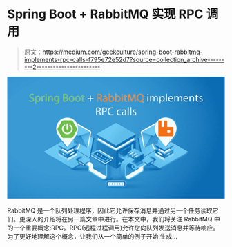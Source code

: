 # Spring Boot + RabbitMQ 实现 RPC 调用

> 原文：<https://medium.com/geekculture/spring-boot-rabbitmq-implements-rpc-calls-f795e72e52d7?source=collection_archive---------2----------------------->

![](img/a7dd5e4c584593c981783cb0f0e8af87.png)

RabbitMQ 是一个队列处理程序，因此它允许保存消息并通过另一个任务读取它们。更深入的介绍将在另一篇文章中进行。在本文中，我们将关注 RabbitMQ 中的一个重要概念:RPC。RPC(远程过程调用)允许您向队列发送消息并等待响应。为了更好地理解这个概念，让我们从一个简单的例子开始:生成…